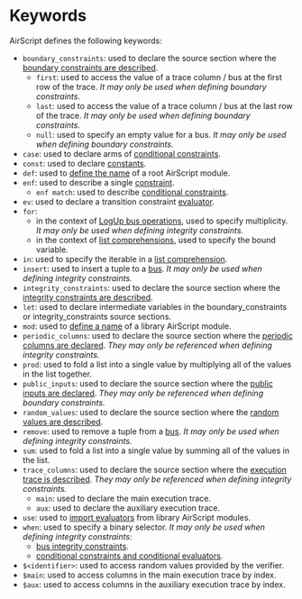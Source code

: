 # Keywords

AirScript defines the following keywords:

- `boundary_constraints`: used to declare the source section where the [boundary constraints are described](./constraints.md#boundary_constraints).
  - `first`: used to access the value of a trace column / bus at the first row of the trace. _It may only be used when defining boundary constraints._
  - `last`: used to access the value of a trace column / bus at the last row of the trace. _It may only be used when defining boundary constraints._
  - `null`: used to specify an empty value for a bus. _It may only be used when defining boundary constraints._
- `case`: used to declare arms of [conditional constraints](./convenience.md#conditional-constraints).
- `const`: used to declare [constants](./declarations.md#constant-constant).
- `def`: used to [define the name](./organization.md#root-module) of a root AirScript module.
- `enf`: used to describe a single [constraint](./constraints.md).
  - `enf match`: used to describe [conditional constraints](./convenience.md#conditional-constraints).
- `ev`: used to declare a transition constraint [evaluator](./evaluators.md).
- `for`:
  - in the context of [LogUp bus operations](./buses.md#bus-integrity-constraints), used to specify multiplicity. _It may only be used when defining integrity constraints._
  - in the context of [list comprehensions](./convenience.md#list-comprehension), used to specify the bound variable.
- `in`: used to specify the iterable in a [list comprehension](./convenience.md#list-comprehension).
- `insert`: used to insert a tuple to a [bus](./declarations.md#buses-buses). _It may only be used when defining integrity constraints._
- `integrity_constraints`: used to declare the source section where the [integrity constraints are described](./constraints.md#integrity_constraints).
- `let`: used to declare intermediate variables in the boundary_constraints or integrity_constraints source sections.
- `mod`: used to [define a name](./organization.md#library-modules) of a library AirScript module.
- `periodic_columns`: used to declare the source section where the [periodic columns are declared](./declarations.md). _They may only be referenced when defining integrity constraints._
- `prod`: used to fold a list into a single value by multiplying all of the values in the list together.
- `public_inputs`: used to declare the source section where the [public inputs are declared](./declarations.md). _They may only be referenced when defining boundary constraints._
- `random_values`: used to declare the source section where the [random values are described](./declarations.md).
- `remove`: used to remove a tuple from a [bus](./declarations.md#buses-buses). _It may only be used when defining integrity constraints._
- `sum`: used to fold a list into a single value by summing all of the values in the list.
- `trace_columns`: used to declare the source section where the [execution trace is described](./declarations.md). _They may only be referenced when defining integrity constraints._
  - `main`: used to declare the main execution trace.
  - `aux`: used to declare the auxiliary execution trace.
- `use`: used to [import evaluators](./organization.md#importing-evaluators) from library AirScript modules.
- `when`: used to specify a binary selector. _It may only be used when defining integrity constraints_:
  - [bus integrity constraints](./buses.md#bus-integrity-constraints).
  - [conditional constraints and conditional evaluators](./convenience.md#when-keyword).
- `$<identifier>`: used to access random values provided by the verifier.
- `$main`: used to access columns in the main execution trace by index.
- `$aux`: used to access columns in the auxiliary execution trace by index.
